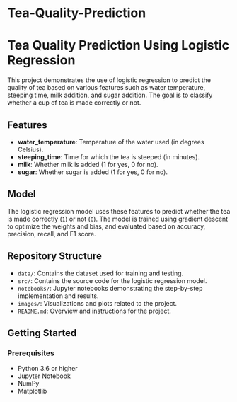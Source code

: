 # Tea-Quality-Prediction

# Tea Quality Prediction Using Logistic Regression

This project demonstrates the use of logistic regression to predict the quality of tea based on various features such as water temperature, steeping time, milk addition, and sugar addition. The goal is to classify whether a cup of tea is made correctly or not.

## Features

- **water_temperature**: Temperature of the water used (in degrees Celsius).
- **steeping_time**: Time for which the tea is steeped (in minutes).
- **milk**: Whether milk is added (1 for yes, 0 for no).
- **sugar**: Whether sugar is added (1 for yes, 0 for no).

## Model

The logistic regression model uses these features to predict whether the tea is made correctly (`1`) or not (`0`). The model is trained using gradient descent to optimize the weights and bias, and evaluated based on accuracy, precision, recall, and F1 score.

## Repository Structure

- `data/`: Contains the dataset used for training and testing.
- `src/`: Contains the source code for the logistic regression model.
- `notebooks/`: Jupyter notebooks demonstrating the step-by-step implementation and results.
- `images/`: Visualizations and plots related to the project.
- `README.md`: Overview and instructions for the project.

## Getting Started

### Prerequisites

- Python 3.6 or higher
- Jupyter Notebook
- NumPy
- Matplotlib
